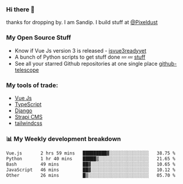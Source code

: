 ### Hi there 👋

thanks for dropping by.
I am Sandip. I build stuff at [@Pixeldust](github.com/pixeldust-in/)

###  **My Open Source Stuff**

 - Know if Vue Js version 3 is released -  [isvue3readyyet](https://github.com/sandiprb/isvue3readyyet)
 - A bunch of Python scripts to get stuff done 💤 💤 [stuff](https://github.com/sandiprb/stuff)
 - See all your starred Github repositories at one single place [github-telescope](https://github.com/sandiprb/github-telescope)



###  **My tools of trade:**
 - [Vue Js](https://github.com/vuejs/vue/)
 - [TypeScript](https://github.com/microsoft/TypeScript)
 - [Django](github.com/django/django)
 - [Strapi CMS](github.com/strapi/strapi)
 - [tailwindcss](https://github.com/tailwindlabs/tailwindcss)


###  📊 **My Weekly development breakdown**
<!--START_SECTION:waka-->

```txt
Vue.js       2 hrs 59 mins   █████████▓░░░░░░░░░░░░░░░   38.75 %
Python       1 hr 40 mins    █████▒░░░░░░░░░░░░░░░░░░░   21.65 %
Bash         49 mins         ██▓░░░░░░░░░░░░░░░░░░░░░░   10.65 %
JavaScript   46 mins         ██▓░░░░░░░░░░░░░░░░░░░░░░   10.12 %
Other        26 mins         █▒░░░░░░░░░░░░░░░░░░░░░░░   05.70 %
```

<!--END_SECTION:waka-->
